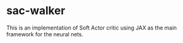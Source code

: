 # sac-walker

This is an implementation of Soft Actor critic using JAX as the main framework for the neural nets.
